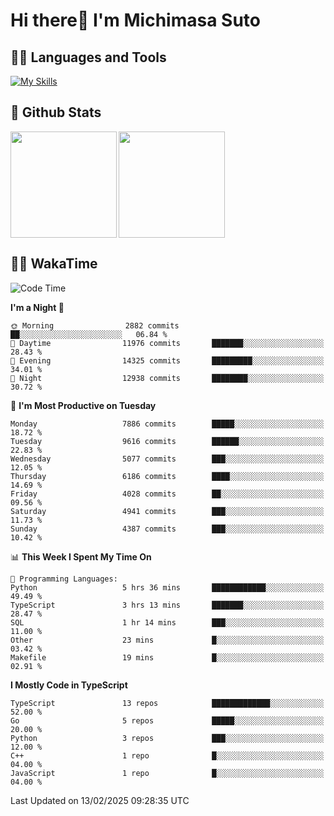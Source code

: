 # Hi there👋 I'm Michimasa Suto

## 🧑‍💻 Languages and Tools
[![My Skills](https://skillicons.dev/icons?i=ts,nextjs,react,vue,python,go,aws,docker,nodejs,redux,solidity,firebase,gcp,js,bootstrap,tailwind,materialui,html,css,wordpress,xd,figma,raspberrypi,arduino)](https://skillicons.dev)

<!--
**Suto-Michimasa/Suto-Michimasa** is a ✨ _special_ ✨ repository because its `README.md` (this file) appears on your GitHub profile.

Here are some ideas to get you started:

- 🔭 I’m currently working on ...
- 🌱 I’m currently learning ...
- 👯 I’m looking to collaborate on ...
- 🤔 I’m looking for help with ...
- 💬 Ask me about ...
- 📫 How to reach me: ...
- 😄 Pronouns: ...
- ⚡ Fun fact: ...
-->
## 💎 Github Stats

<div>
  <img height="170" align="left" src="https://github-readme-stats.vercel.app/api?username=Suto-michimasa&count_private=true&show_icons=true&theme=dark" />
  <img height="170" src="https://github-readme-stats.vercel.app/api/top-langs/?username=Suto-michimasa&langs_count=8&layout=compact&theme=dark" />
</div>

<!-- ## 🏆 GitHub Profile Trophy

<img width="800" src="https://github-profile-trophy.vercel.app/?username=Suto-michimasa&theme=onedark&no-frame=true"/>
 -->

## 🧑‍💻 WakaTime
<!--START_SECTION:waka-->
![Code Time](http://img.shields.io/badge/Code%20Time-605%20hrs%2014%20mins-blue)

**I'm a Night 🦉** 

```text
🌞 Morning                2882 commits        ██░░░░░░░░░░░░░░░░░░░░░░░   06.84 % 
🌆 Daytime                11976 commits       ███████░░░░░░░░░░░░░░░░░░   28.43 % 
🌃 Evening                14325 commits       █████████░░░░░░░░░░░░░░░░   34.01 % 
🌙 Night                  12938 commits       ████████░░░░░░░░░░░░░░░░░   30.72 % 
```
📅 **I'm Most Productive on Tuesday** 

```text
Monday                   7886 commits        █████░░░░░░░░░░░░░░░░░░░░   18.72 % 
Tuesday                  9616 commits        ██████░░░░░░░░░░░░░░░░░░░   22.83 % 
Wednesday                5077 commits        ███░░░░░░░░░░░░░░░░░░░░░░   12.05 % 
Thursday                 6186 commits        ████░░░░░░░░░░░░░░░░░░░░░   14.69 % 
Friday                   4028 commits        ██░░░░░░░░░░░░░░░░░░░░░░░   09.56 % 
Saturday                 4941 commits        ███░░░░░░░░░░░░░░░░░░░░░░   11.73 % 
Sunday                   4387 commits        ███░░░░░░░░░░░░░░░░░░░░░░   10.42 % 
```


📊 **This Week I Spent My Time On** 

```text
💬 Programming Languages: 
Python                   5 hrs 36 mins       ████████████░░░░░░░░░░░░░   49.49 % 
TypeScript               3 hrs 13 mins       ███████░░░░░░░░░░░░░░░░░░   28.47 % 
SQL                      1 hr 14 mins        ███░░░░░░░░░░░░░░░░░░░░░░   11.00 % 
Other                    23 mins             █░░░░░░░░░░░░░░░░░░░░░░░░   03.42 % 
Makefile                 19 mins             █░░░░░░░░░░░░░░░░░░░░░░░░   02.91 % 
```

**I Mostly Code in TypeScript** 

```text
TypeScript               13 repos            █████████████░░░░░░░░░░░░   52.00 % 
Go                       5 repos             █████░░░░░░░░░░░░░░░░░░░░   20.00 % 
Python                   3 repos             ███░░░░░░░░░░░░░░░░░░░░░░   12.00 % 
C++                      1 repo              █░░░░░░░░░░░░░░░░░░░░░░░░   04.00 % 
JavaScript               1 repo              █░░░░░░░░░░░░░░░░░░░░░░░░   04.00 % 
```




 Last Updated on 13/02/2025 09:28:35 UTC
<!--END_SECTION:waka-->
